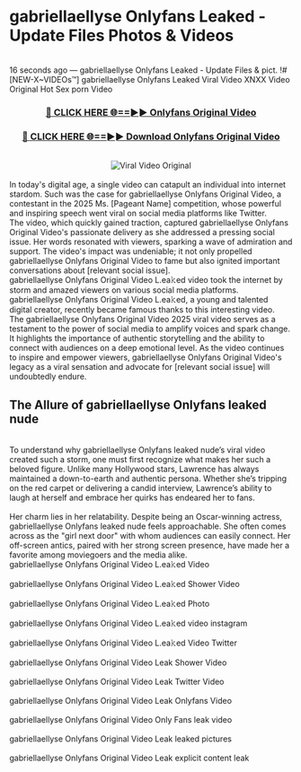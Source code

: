 # gabriellaellyse Onlyfans Leaked - Update Files Photos & Videos 
<br>
16 seconds ago — gabriellaellyse Onlyfans Leaked - Update Files & pict. !#[NEW-X~VIDEOs™] gabriellaellyse Onlyfans Leaked Viral Video XNXX Video Original Hot Sex porn Video
<br>
<div align="center">
<h3><a href="http://freeplayer.one?title=gabriellaellyse&ref=25OR" rel="nofollow">🔴 CLICK HERE 🌐==►► Onlyfans Original Video</a></h3>
<h3><a href="http://freeplayer.one?title=gabriellaellyse&ref=25OR" rel="nofollow">🔴 CLICK HERE 🌐==►► Download Onlyfans Original Video</a></h3>
<br>
<a href="http://freeplayer.one?title=gabriellaellyse&ref=25OR" rel="nofollow" data-target="animated-image.originalLink"><img src="https://i.ibb.co.com/xMMVF88/686577567.gif" alt="Viral Video Original" style="max-width: 100%; display: inline-block;" data-target="animated-image.originalImage"></a>
</div>
<br>
In today's digital age, a single video can catapult an individual into internet stardom. Such was the case for gabriellaellyse Onlyfans Original Video, a contestant in the 2025 Ms. [Pageant Name] competition, whose powerful and inspiring speech went viral on social media platforms like Twitter.
<br>
The video, which quickly gained traction, captured gabriellaellyse Onlyfans Original Video's passionate delivery as she addressed a pressing social issue. Her words resonated with viewers, sparking a wave of admiration and support. The video's impact was undeniable; it not only propelled gabriellaellyse Onlyfans Original Video to fame but also ignited important conversations about [relevant social issue].
<br>
gabriellaellyse Onlyfans Original Video L.ea𝚔ed video took the internet by storm and amazed viewers on various social media platforms. gabriellaellyse Onlyfans Original Video L.ea𝚔ed, a young and talented digital creator, recently became famous thanks to this interesting video.
<br>
The gabriellaellyse Onlyfans Original Video 2025 viral video serves as a testament to the power of social media to amplify voices and spark change. It highlights the importance of authentic storytelling and the ability to connect with audiences on a deep emotional level. As the video continues to inspire and empower viewers, gabriellaellyse Onlyfans Original Video's legacy as a viral sensation and advocate for [relevant social issue] will undoubtedly endure.
<br>
<h2>The Allure of gabriellaellyse Onlyfans leaked nude</h2>
<br>
To understand why gabriellaellyse Onlyfans leaked nude’s viral video created such a storm, one must first recognize what makes her such a beloved figure. Unlike many Hollywood stars, Lawrence has always maintained a down-to-earth and authentic persona. Whether she’s tripping on the red carpet or delivering a candid interview, Lawrence’s ability to laugh at herself and embrace her quirks has endeared her to fans.
<br><br>
Her charm lies in her relatability. Despite being an Oscar-winning actress, gabriellaellyse Onlyfans leaked nude feels approachable. She often comes across as the "girl next door" with whom audiences can easily connect. Her off-screen antics, paired with her strong screen presence, have made her a favorite among moviegoers and the media alike.
<br>
gabriellaellyse Onlyfans Original Video L.ea𝚔ed Video
<br><br>
gabriellaellyse Onlyfans Original Video L.ea𝚔ed Shower Video
<br><br>
gabriellaellyse Onlyfans Original Video L.ea𝚔ed Photo
<br><br>
gabriellaellyse Onlyfans Original Video L.ea𝚔ed video instagram
<br><br>
gabriellaellyse Onlyfans Original Video L.ea𝚔ed Video Twitter
<br><br>
gabriellaellyse Onlyfans Original Video Leak Shower Video
<br><br>
gabriellaellyse Onlyfans Original Video Leak Twitter Video
<br><br>
gabriellaellyse Onlyfans Original Video Leak Onlyfans Video
<br><br>
gabriellaellyse Onlyfans Original Video Only Fans leak video
<br><br>
gabriellaellyse Onlyfans Original Video Leak leaked pictures
<br><br>
gabriellaellyse Onlyfans Original Video Leak explicit content leak